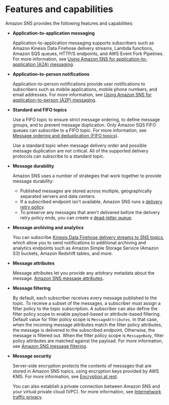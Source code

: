 # Features and capabilities<a name="welcome-features"></a>

Amazon SNS provides the following features and capabilities:
+ **Application\-to\-application messaging**

  Application\-to\-application messaging supports subscribers such as Amazon Kinesis Data Firehose delivery streams, Lambda functions, Amazon SQS queues, HTTP/S endpoints, and AWS Event Fork Pipelines\. For more information, see [Using Amazon SNS for application\-to\-application \(A2A\) messaging](sns-system-to-system-messaging.md)\.
+ **Application\-to\-person notifications**

  Application\-to\-person notifications provide user notifications to subscribers such as mobile applications, mobile phone numbers, and email addresses\. For more information, see [Using Amazon SNS for application\-to\-person \(A2P\) messaging](sns-user-notifications.md)\.
+ **Standard and FIFO topics**

  Use a FIFO topic to ensure strict message ordering, to define message groups, and to prevent message duplication\. Only Amazon SQS FIFO queues can subscribe to a FIFO topic\. For more information, see [Message ordering and deduplication \(FIFO topics\)](sns-fifo-topics.md)\.

  Use a standard topic when message delivery order and possible message duplication are not critical\. All of the supported delivery protocols can subscribe to a standard topic\.
+ **Message durability**

  Amazon SNS uses a number of strategies that work together to provide message durability:
  + Published messages are stored across multiple, geographically separated servers and data centers\.
  + If a subscribed endpoint isn't available, Amazon SNS runs a [delivery retry policy](sns-message-delivery-retries.md)\.
  + To preserve any messages that aren't delivered before the delivery retry policy ends, you can create a [dead\-letter queue](sns-dead-letter-queues.md)\.
+ **Message archiving and analytics**

  You can subscribe [Kinesis Data Firehose delivery streams to SNS topics](sns-firehose-as-subscriber.md), which allow you to send notifications to additional archiving and analytics endpoints such as Amazon Simple Storage Service \(Amazon S3\) buckets, Amazon Redshift tables, and more\.
+ **Message attributes** 

  Message attributes let you provide any arbitrary metadata about the message\. [Amazon SNS message attributes](sns-message-attributes.md)\. 
+ **Message filtering** 

  By default, each subscriber receives every message published to the topic\. To receive a subset of the messages, a subscriber must assign a filter policy to the topic subscription\. A subscriber can also define the filter policy scope to enable payload\-based or attribute\-based filtering\. Default value for filter policy scope is `MessageAttributes`\. In that case, when the incoming message attributes match the filter policy attributes, the message is delivered to the subscribed endpoint\. Otherwise, the message is filtered out\. When the filter policy scope is `MessageBody`, filter policy attributes are matched against the payload\. For more information, see [Amazon SNS message filtering](sns-message-filtering.md)\. 
+ **Message security** 

  Server\-side encryption protects the contents of messages that are stored in Amazon SNS topics, using encryption keys provided by AWS KMS\. For more information, see [Encryption at rest](sns-server-side-encryption.md)\.

  You can also establish a private connection between Amazon SNS and your virtual private cloud \(VPC\)\. for more information, see [Internetwork traffic privacy](sns-internetwork-traffic-privacy.md)\.